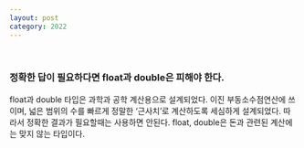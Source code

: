 ```yaml
---
layout: post
category: 2022
---
```


<br/>

### 정확한 답이 필요하다면 float과 double은 피해야 한다.   
float과 double 타입은 과학과 공학 계산용으로 설계되었다. 이진 부동소수점연산에 쓰이며, 넓은 범위의 수를 빠르게 정말한 ‘근사치’로 계산하도록 세심하게 설계되었다. 따라서 정확한 결과가 필요할때는 사용하면 안된다. float, double은 돈과 관련된 계산에는 맞지 않는 타입이다.